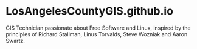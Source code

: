 # LosAngelesCountyGIS.github.io
GIS Technician passionate about Free Software and Linux, inspired by the principles of Richard Stallman, Linus Torvalds, Steve Wozniak and Aaron Swartz. 
